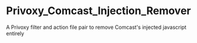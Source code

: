 # Privoxy_Comcast_Injection_Remover
A Privoxy filter and action file pair to remove Comcast's injected javascript entirely
